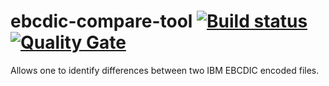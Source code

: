 # ebcdic-compare-tool [![Build status](https://ci.appveyor.com/api/projects/status/snsicw8e2v06x3uh/branch/master?svg=true)](https://ci.appveyor.com/project/cmoresid/ebcdic-compare-tool/branch/master)  [![Quality Gate](https://sonarqube.com/api/badges/gate?key=ebcdic-compare-tool)](https://sonarqube.com/dashboard/index/ebcdic-compare-tool)  
  
Allows one to identify differences between two IBM EBCDIC encoded files.
